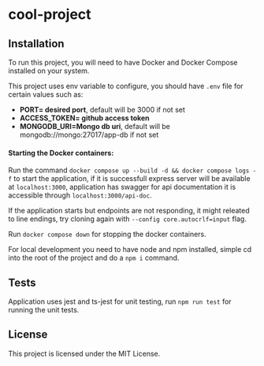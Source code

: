 # cool-project

## Installation

To run this project, you will need to have Docker and Docker Compose installed on your system.

This project uses env variable to configure, you should have `.env` file for certain values such as:

- **PORT= desired port**, default will be 3000 if not set
- **ACCESS_TOKEN= github access token**
- **MONGODB_URI=Mongo db uri**, default will be mongodb://mongo:27017/app-db if not set

#### Starting the Docker containers:

Run the command `docker compose up --build -d && docker compose logs -f` to start the application, if it is successfull express server will be available at `localhost:3000`, application has swagger for api documentation it is accessible through `localhost:3000/api-doc`.

If the application starts but endpoints are not responding, it might releated to line endings, try cloning again with `--config core.autocrlf=input` flag.

Run `docker compose down` for stopping the docker containers.

For local development you need to have node and npm installed, simple cd into the root of the project and do a `npm i` command.

## Tests

Application uses jest and ts-jest for unit testing, run `npm run test` for running the unit tests.

## License

This project is licensed under the MIT License.
